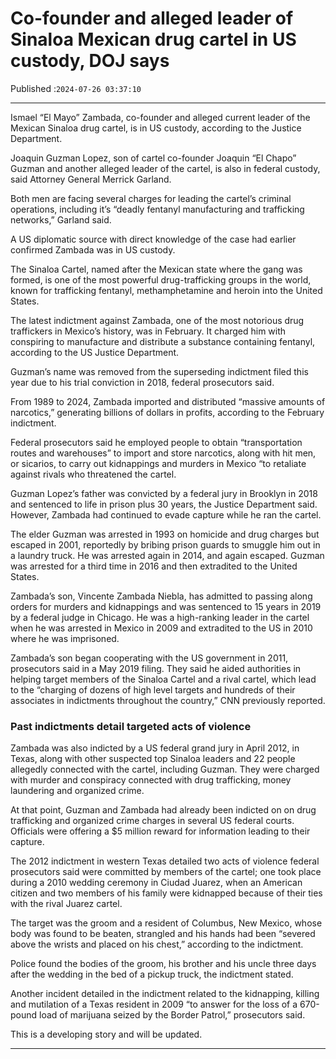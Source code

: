 # Co-founder and alleged leader of Sinaloa Mexican drug cartel in US custody, DOJ says

Published :`2024-07-26 03:37:10`

---

Ismael “El Mayo” Zambada, co-founder and alleged current leader of the Mexican Sinaloa drug cartel, is in US custody, according to the Justice Department.

Joaquin Guzman Lopez, son of cartel co-founder Joaquin “El Chapo” Guzman and another alleged leader of the cartel, is also in federal custody, said Attorney General Merrick Garland.

Both men are facing several charges for leading the cartel’s criminal operations, including it’s “deadly fentanyl manufacturing and trafficking networks,” Garland said.

A US diplomatic source with direct knowledge of the case had earlier confirmed Zambada was in US custody.

The Sinaloa Cartel, named after the Mexican state where the gang was formed, is one of the most powerful drug-trafficking groups in the world, known for trafficking fentanyl, methamphetamine and heroin into the United States.

The latest indictment against Zambada, one of the most notorious drug traffickers in Mexico’s history, was in February. It charged him with conspiring to manufacture and distribute a substance containing fentanyl, according to the US Justice Department.

Guzman’s name was removed from the superseding indictment filed this year due to his trial conviction in 2018, federal prosecutors said.

From 1989 to 2024, Zambada imported and distributed “massive amounts of narcotics,” generating billions of dollars in profits, according to the February indictment.

Federal prosecutors said he employed people to obtain “transportation routes and warehouses” to import and store narcotics, along with hit men, or sicarios, to carry out kidnappings and murders in Mexico “to retaliate against rivals who threatened the cartel.

Guzman Lopez’s father was convicted by a federal jury in Brooklyn in 2018 and sentenced to life in prison plus 30 years, the Justice Department said. However, Zambada had continued to evade capture while he ran the cartel.

The elder Guzman was arrested in 1993 on homicide and drug charges but escaped in 2001, reportedly by bribing prison guards to smuggle him out in a laundry truck. He was arrested again in 2014, and again escaped. Guzman was arrested for a third time in 2016 and then extradited to the United States.

Zambada’s son, Vincente Zambada Niebla, has admitted to passing along orders for murders and kidnappings and was sentenced to 15 years in 2019 by a federal judge in Chicago. He was a high-ranking leader in the cartel when he was arrested in Mexico in 2009 and extradited to the US in 2010 where he was imprisoned.

Zambada’s son began cooperating with the US government in 2011, prosecutors said in a May 2019 filing. They said he aided authorities in helping target members of the Sinaloa Cartel and a rival cartel, which lead to the “charging of dozens of high level targets and hundreds of their associates in indictments throughout the country,” CNN previously reported.

### Past indictments detail targeted acts of violence

Zambada was also indicted by a US federal grand jury in April 2012, in Texas, along with other suspected top Sinaloa leaders and 22 people allegedly connected with the cartel, including Guzman. They were charged with murder and conspiracy connected with drug trafficking, money laundering and organized crime.

At that point, Guzman and Zambada had already been indicted on on drug trafficking and organized crime charges in several US federal courts. Officials were offering a $5 million reward for information leading to their capture.

The 2012 indictment in western Texas detailed two acts of violence federal prosecutors said were committed by members of the cartel; one took place during a 2010 wedding ceremony in Ciudad Juarez, when an American citizen and two members of his family were kidnapped because of their ties with the rival Juarez cartel.

The target was the groom and a resident of Columbus, New Mexico, whose body was found to be beaten, strangled and his hands had been “severed above the wrists and placed on his chest,” according to the indictment.

Police found the bodies of the groom, his brother and his uncle three days after the wedding in the bed of a pickup truck, the indictment stated.

Another incident detailed in the indictment related to the kidnapping, killing and mutilation of a Texas resident in 2009 “to answer for the loss of a 670-pound load of marijuana seized by the Border Patrol,” prosecutors said.

This is a developing story and will be updated.

---

